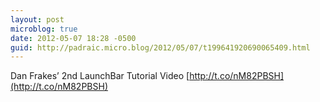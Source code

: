 ```yaml
---
layout: post
microblog: true
date: 2012-05-07 18:28 -0500
guid: http://padraic.micro.blog/2012/05/07/t199641920690065409.html
---
```

Dan Frakes’ 2nd LaunchBar Tutorial Video [http://t.co/nM82PBSH](http://t.co/nM82PBSH)
